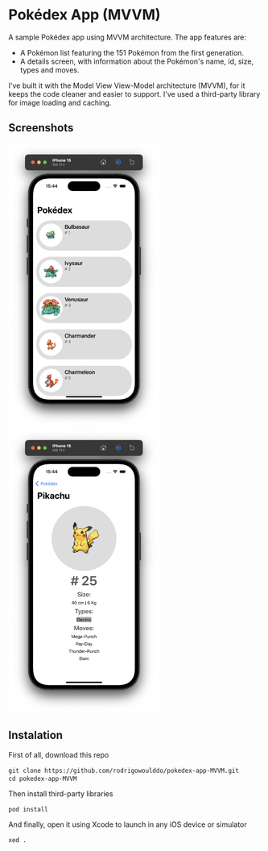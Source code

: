 # Pokédex App (MVVM)

A sample Pokédex app using MVVM architecture. The app features are:

- A Pokémon list featuring the 151 Pokémon from the first generation.
- A details screen, with information about the Pokémon's name, id, size, types and moves.

I've built it with the Model View View-Model architecture (MVVM), for it keeps the code cleaner and easier to support. I've used a third-party library for image loading and caching.

## Screenshots
<img src="Screenshots/List.png" alt="alt text" width="300"> <img src="Screenshots/Details.png" alt="alt text" width="300">

## Instalation

First of all, download this repo

```
git clone https://github.com/rodrigowoulddo/pokedex-app-MVVM.git
cd pokedex-app-MVVM
```

Then install third-party libraries

```
pod install
```

And finally, open it using Xcode to launch in any iOS device or simulator

```
xed .
```